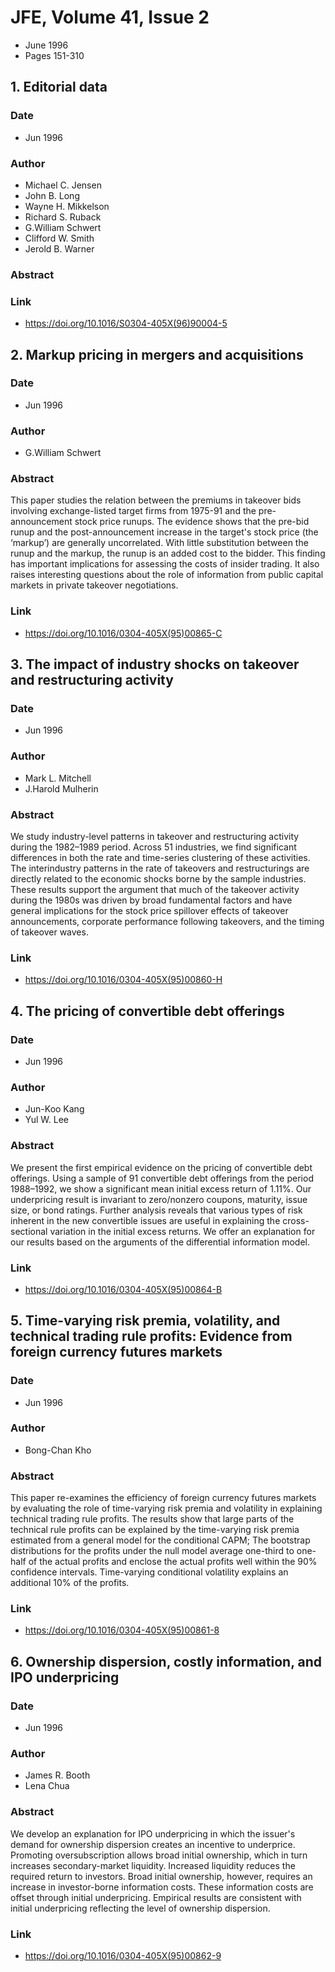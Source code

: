 # JFE, Volume 41, Issue 2
- June 1996
- Pages 151-310

## 1. Editorial data
### Date
- Jun 1996
### Author
- Michael C. Jensen
- John B. Long
- Wayne H. Mikkelson
- Richard S. Ruback
- G.William Schwert
- Clifford W. Smith
- Jerold B. Warner
### Abstract

### Link
- https://doi.org/10.1016/S0304-405X(96)90004-5

## 2. Markup pricing in mergers and acquisitions
### Date
- Jun 1996
### Author
- G.William Schwert
### Abstract
This paper studies the relation between the premiums in takeover bids involving exchange-listed target firms from 1975-91 and the pre-announcement stock price runups. The evidence shows that the pre-bid runup and the post-announcement increase in the target's stock price (the ‘markup’) are generally uncorrelated. With little substitution between the runup and the markup, the runup is an added cost to the bidder. This finding has important implications for assessing the costs of insider trading. It also raises interesting questions about the role of information from public capital markets in private takeover negotiations.
### Link
- https://doi.org/10.1016/0304-405X(95)00865-C

## 3. The impact of industry shocks on takeover and restructuring activity
### Date
- Jun 1996
### Author
- Mark L. Mitchell
- J.Harold Mulherin
### Abstract
We study industry-level patterns in takeover and restructuring activity during the 1982–1989 period. Across 51 industries, we find significant differences in both the rate and time-series clustering of these activities. The interindustry patterns in the rate of takeovers and restructurings are directly related to the economic shocks borne by the sample industries. These results support the argument that much of the takeover activity during the 1980s was driven by broad fundamental factors and have general implications for the stock price spillover effects of takeover announcements, corporate performance following takeovers, and the timing of takeover waves.
### Link
- https://doi.org/10.1016/0304-405X(95)00860-H

## 4. The pricing of convertible debt offerings
### Date
- Jun 1996
### Author
- Jun-Koo Kang
- Yul W. Lee
### Abstract
We present the first empirical evidence on the pricing of convertible debt offerings. Using a sample of 91 convertible debt offerings from the period 1988–1992, we show a significant mean initial excess return of 1.11%. Our underpricing result is invariant to zero/nonzero coupons, maturity, issue size, or bond ratings. Further analysis reveals that various types of risk inherent in the new convertible issues are useful in explaining the cross-sectional variation in the initial excess returns. We offer an explanation for our results based on the arguments of the differential information model.
### Link
- https://doi.org/10.1016/0304-405X(95)00864-B

## 5. Time-varying risk premia, volatility, and technical trading rule profits: Evidence from foreign currency futures markets
### Date
- Jun 1996
### Author
- Bong-Chan Kho
### Abstract
This paper re-examines the efficiency of foreign currency futures markets by evaluating the role of time-varying risk premia and volatility in explaining technical trading rule profits. The results show that large parts of the technical rule profits can be explained by the time-varying risk premia estimated from a general model for the conditional CAPM; The bootstrap distributions for the profits under the null model average one-third to one-half of the actual profits and enclose the actual profits well within the 90% confidence intervals. Time-varying conditional volatility explains an additional 10% of the profits.
### Link
- https://doi.org/10.1016/0304-405X(95)00861-8

## 6. Ownership dispersion, costly information, and IPO underpricing
### Date
- Jun 1996
### Author
- James R. Booth
- Lena Chua
### Abstract
We develop an explanation for IPO underpricing in which the issuer's demand for ownership dispersion creates an incentive to underprice. Promoting oversubscription allows broad initial ownership, which in turn increases secondary-market liquidity. Increased liquidity reduces the required return to investors. Broad initial ownership, however, requires an increase in investor-borne information costs. These information costs are offset through initial underpricing. Empirical results are consistent with initial underpricing reflecting the level of ownership dispersion.
### Link
- https://doi.org/10.1016/0304-405X(95)00862-9

